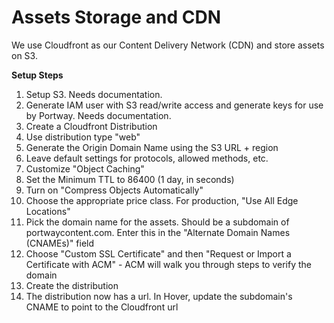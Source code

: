 # Assets Storage and CDN

We use Cloudfront as our Content Delivery Network (CDN) and store assets on S3.

**Setup Steps**

1. Setup S3. Needs documentation.
1. Generate IAM user with S3 read/write access and generate keys for use by Portway. Needs documentation.
1. Create a Cloudfront Distribution
  1. Use distribution type "web"
  1. Generate the Origin Domain Name using the S3 URL + region
  1. Leave default settings for protocols, allowed methods, etc.
  1. Customize "Object Caching"
  1. Set the Minimum TTL to 86400 (1 day, in seconds)
  1. Turn on "Compress Objects Automatically"
  1. Choose the appropriate price class. For production, "Use All Edge Locations"
  1. Pick the domain name for the assets. Should be a subdomain of portwaycontent.com. Enter this in the "Alternate Domain Names (CNAMEs)" field
  1. Choose "Custom SSL Certificate" and then "Request or Import a Certificate with ACM"
    - ACM will walk you through steps to verify the domain
  1. Create the distribution
  1. The distribution now has a url. In Hover, update the subdomain's CNAME to point to the Cloudfront url